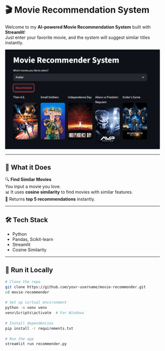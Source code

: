 # 🎬 Movie Recommendation System

Welcome to my **AI-powered Movie Recommendation System** built with **Streamlit**!  
Just enter your favorite movie, and the system will suggest similar titles instantly.

![App Preview](./movie.png)

---

## 🚀 What it Does

🔍 **Find Similar Movies**  
You input a movie you love.  
📊 It uses **cosine similarity** to find movies with similar features.  
🎯 Returns **top 5 recommendations** instantly.

---

## 🛠️ Tech Stack

- Python
- Pandas, Scikit-learn
- Streamlit
- Cosine Similarity

---

## 🧪 Run it Locally

```bash
# Clone the repo
git clone https://github.com/your-username/movie-recommender.git
cd movie-recommender

# Set up virtual environment
python -m venv venv
venv\Scripts\activate  # For Windows

# Install dependencies
pip install -r requirements.txt

# Run the app
streamlit run recommender.py
